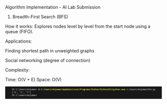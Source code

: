 Algorithm Implementation - AI Lab Submission

1. Breadth-First Search (BFS)
   
How it works: Explores nodes level by level from the start node using a queue (FIFO).

Applications:

Finding shortest path in unweighted graphs

Social networking (degree of connection)

Complexity:

Time: O(V + E)
Space: O(V)

![image alt](https://github.com/MirzaAnjuman/AI-Course/blob/960aeac2c333c6b4f39fb714d549912ecba7f6be/Algorithm%20Implementation/Screenshot_1.png)

